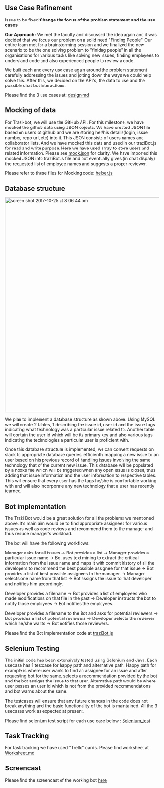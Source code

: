 ## Use Case Refinement

Issue to be fixed:**Change the focus of the problem statement and the use cases** 

**Our Approach:** We met the faculty and discussed the idea again and it was decided that we focus our problem on a solid need "Finding People". Our entire team met for a brainstorming session and we finalized the new scenario to be the one solving problem to "finidng people" in all the organisations for various tasks like solving new issues, finding employees to understand code and also experienced people to review a code.  

We built each and every use case again around the problem statement carefully addressing the issues and jotting down the ways we could help solve this. After this, we decided on the API's, the data to use and the possible chat bot interactions.

Please find the 3 use cases at: [design.md]()

## Mocking of data 

For Trazi-bot, we will use the GitHub API. For this milestone, we have mocked the github data using JSON objects. We have created JSON file based on users of github and we are storing her/his details(login, issue number, repo url, etc) into it. This JSON consists of users names and collaborator lists. And we have mocked this data and used in our traziBot.js for read and write purpose. Here we have used array to store  users and related information. Please see [mock.json]() for clarity. We have imported this mocked JSON into traziBot.js file and bot eventually gives (in chat dispaly) the requested list of employee names and suggests a proper reviewer. 

Please refer to these files for Mocking code: [helper.js]()

## Database structure

<img width="704" alt="screen shot 2017-10-25 at 8 06 44 pm" src="https://media.github.ncsu.edu/user/6119/files/20c72e0e-b9c0-11e7-8b76-7446e7073b7c">

We plan to implement a database structure as shown above. Using MySQL we will create 2 tables, 1 describing the issue id, user id and the issue tags indicating what technology was a particular issue related to. Another table will contain the user id which will be its primary key and also various tags indicating the technologies a particular user is proficient with.

Once this database structure is implemented, we can convert requests on slack to appropriate database queries, efficiently mapping a new issue to an user based on his previous record of handling issues involving the same technology that of the current new issue. This database will be populated by a hooks file which will be triggered when any open issue is closed, thus adding that issue information and the user information to respective tables. This will ensure that every user has the tags he/she is comfortable working with and will also incorporate any new technology that a user has recently learned. 


## Bot implementation  

The Traži Bot would be a great solution for all the problems we mentioned above. It’s main aim would be to find appropriate assignees for various issues as well as code reviews and recommend them to the manager and thus reduce manager’s workload.

The bot will have the following workflows:

Manager asks for all issues → Bot provides a list → Manager provides a particular issue name → Bot uses text mining to extract the critical information from the issue name and maps it with commit history of all the developers to recommend the best possible assignee for that issue → Bot provides a list of best possible assignees to the manager. → Manager selects one name from that list → Bot assigns the issue to that developer and notifies him accordingly.

Developer provides a filename → Bot provides a list of employees who made modifications on that file in the past → Developer instructs the bot to notify those employees → Bot notifies the employees.

Developer provides a filename to the Bot and asks for potential reviewers → Bot provides a list of potential reviewers → Developer selects the reviewer which he/she wants → Bot notifies those reviewers.  

Please find the Bot Implementation code at [traziBot.js]()

## Selenium Testing

The initial code has been extensively tested using Selenium and Java. Each usecase has 1 testcase for happy path and alternative path. Happy path for example is where user wants to find an assignee for an issue and after requesting bot for the same, selects a recommendation provided by the bot and the bot assigns the issue to that user. Alternative path would be where user passes an user id which is not from the provided recommendations and bot warns about the same.

The testcases will ensure that any future changes in the code does not break anything and the basic functionality of the bot is maintained. All the 3 usecases work as expected at present.

Please find selenium test script for each use case below : [Selenium_test]()

## Task Tracking

For task tracking we have used "Trello" cards. Please find worksheet at [Worksheet.md]()

## Screencast

Please find the screencast of the working bot [here]()
